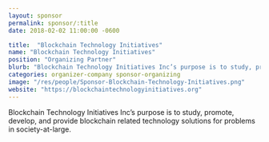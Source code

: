 ```yaml
---
layout: sponsor
permalink: sponsor/:title
date: 2018-02-02 11:00:00 -0600

title:  "Blockchain Technology Initiatives"
name: "Blockchain Technology Initiatives"
position: "Organizing Partner"
blurb: "Blockchain Technology Initiatives Inc’s purpose is to study, promote, develop, and provide blockchain related technology solutions for problems in society-at-large."
categories: organizer-company sponsor-organizing
image: "/res/people/Sponsor-Blockchain-Technology-Initiatives.png"
website: "https://blockchaintechnologyinitiatives.org"
---
```


Blockchain Technology Initiatives Inc’s purpose is to study, promote, develop, and provide blockchain related technology solutions for problems in society-at-large.